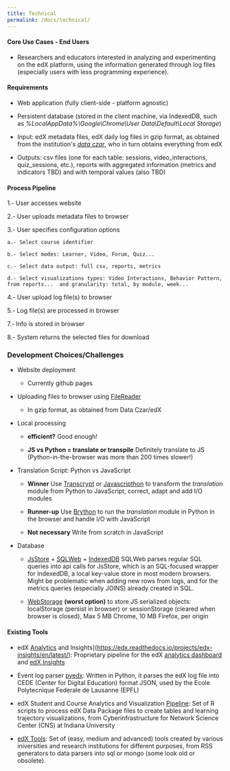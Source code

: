 ```yaml
---
title: Technical
permalink: /docs/technical/
---
```


#### Core Use Cases - End Users
- Researchers and educators interested in analyzing and experimenting on the edX platform, using the information generated through log files (especially users with less programming experience).

#### Requirements

- Web application (fully client-side - platform agnostic)

- Persistent database (stored in the client machine, via IndexedDB, such as _%LocalAppData%\Google\Chrome\User Data\Default\Local Storage_)

- Input: edX metadata files, edX daily log files in gzip format, as obtained from the institution's [_data czar_](https://edx.readthedocs.io/projects/devdata/en/stable/internal_data_formats/data_czar.html), who in turn obtains everything from edX

- Outputs: csv files (one for each table: sessions, video_interactions, quiz_sessions, etc.), reports with aggregated information (metrics and indicators TBD) and with temporal values (also TBD)

#### Process Pipeline

1.- User accesses website

2.- User uploads metadata files to browser 

3.- User specifies configuration options

    a.- Select course identifier 
    
    b.- Select modes: Learner, Video, Forum, Quiz... 
    
    c.- Select data output: full csv, reports, metrics
    
    d.- Select visualizations types: Video Interactions, Behavior Pattern, from reports...  and granularity: total, by module, week...

4.- User upload log file(s) to browser 

5.- Log file(s) are processed in browser 

7.- Info is stored in browser 

8.- System returns the selected files for download

### Development Choices/Challenges

- Website deployment

    - Currently github pages

- Uploading files to browser using [FileReader](https://developer.mozilla.org/en-US/docs/Web/API/FileReader) 

    - In gzip format, as obtained from Data Czar/edX
        
- Local processing

    - **efficient?** Good enough!
    
    - **JS vs Python = translate or transpile** Definitely translate to JS (Python-in-the-browser was more than 200 times slower!)

- Translation Script: Python vs JavaScript

    - **Winner** Use [Transcrypt](https://www.transcrypt.org/) or [Javascripthon](https://pypi.org/project/javascripthon/) to transform the *translation* module from Python to JavaScript, correct, adapt and add I/O modules
        
    - **Runner-up** Use [Brython](https://www.brython.info/index.html) to run the *translation* module in Python in the browser and handle I/O with JavaScript
    
    - **Not necessary** Write from scratch in JavaScript 

- Database

    - [JsStore](https://github.com/ujjwalguptaofficial/JsStore) + [SQLWeb](https://github.com/ujjwalguptaofficial/sqlweb) + [IndexedDB](https://developer.mozilla.org/en-US/docs/Web/API/IndexedDB_API) SQLWeb parses regular SQL queries into api calls for JsStore, which is an SQL-focused wrapper for IndexedDB, a local key-value store in most modern browsers. Might be problematic when adding new rows from logs, and for the metrics queries (especially JOINS) already created in SQL.  
    
    - [WebStorage](https://developer.mozilla.org/en-US/docs/Web/API/Web_Storage_API) **(worst option)** to store JS serialized objects: localStorage (persist in browser) or sessionStorage (cleared when browser is closed), Max 5 MB Chrome, 10 MB Firefox, per origin

#### Existing Tools

- edX [Analytics](https://github.com/edx/edx-analytics-pipeline) and Insights](https://edx.readthedocs.io/projects/edx-insights/en/latest/): Proprietary pipeline for the edX [analytics dashboard](https://github.com/edx/edx-analytics-dashboard) and [edX Insights](https://edx.readthedocs.io/projects/edx-insights/en/latest/index.html#)

- Event log parser [pyedx](https://github.com/epfl-cede/pyedx): Written in Python, it parses the edX log file into CEDE (Center for Digital Education) format JSON, used by the Ecole Polytecnique Federale de Lausanne (EPFL)

- edX Student and Course Analytics and Visualization [Pipeline](https://github.com/cns-iu/edx-learnertrajectorynetpipeline): Set of R scripts to process edX Data Package files to create tables and learning trajectory visualizations, from Cyberinfrastructure for Network Science Center (CNS) at Indiana University

- [edX Tools](https://github.com/edx/edx-tools/wiki): Set of (easy, medium and advanced) tools created by various iniversities and research institutions for different purposes, from RSS generators to data parsers into sql or mongo (some look old or obsolete).
